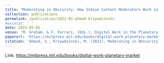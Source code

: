 ```yaml
---
title: "Moderating in Obscurity: How Indian Content Moderators Work in Global Content Moderation Value Chains."
collection: publications
permalink: /publication/2022-01-ahmad-krzywdzinski
#excerpt: ' '
date: 2022-05-01
venue: 'M. Graham, & F. Ferrari, (Eds.), Digital Work in the Planetary Market.'
paperurl: 'https://mitpress.mit.edu/books/digital-work-planetary-market'
citation: 'Ahmad, S., Krzywdzinski, M. (2022). Moderating in Obscurity: How Indian Content Moderators Work in Global Content Moderation Value Chains. In M. Graham, & F. Ferrari, (Eds.), Digital Work in the Planetary Market. International Development Research Centre & MIT Press.
---
```

Link: <https://mitpress.mit.edu/books/digital-work-planetary-market>
